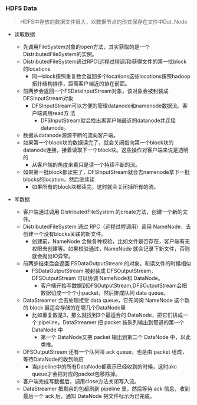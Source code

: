 ### HDFS Data
> HDFS中存放的数据文件很大，以数据节点的形式保存在文件中Dat_Node

* 读取数据
  * 先调用FileSystem对象的open方法，其实获取的是一个DistributedFileSystem的实例。
  * DistributedFileSystem通过RPC(远程过程调用)获得文件的第一批block的locations
    * 同一block按照重复数会返回多个locations这些locations按照hadoop拓扑结构排序，距离客户端近的排在前面。
  * 前两步会返回一个FSDataInputStream对象，该对象会被封装成 DFSInputStream对象
      * DFSInputStream可以方便的管理datanode和namenode数据流。客户端调用read方 法
        * DFSInputStream就会找出离客户端最近的datanode并连接datanode。
  * 数据从datanode源源不断的流向客户端。
  * 如果第一个block块的数据读完了，就会关闭指向第一个block块的datanode连接，接着读取下一个block块。这些操作对客户端来说是透明的
    * 从客户端的角度来看只是读一个持续不断的流。
  * 如果第一批block都读完了，DFSInputStream就会去namenode拿下一批blocks的location，然后继续读
    * 如果所有的block块都读完，这时就会关闭掉所有的流。

* 写数据
  * 客户端通过调用 DistributedFileSystem 的create方法，创建一个新的文件。
  * DistributedFileSystem 通过 RPC（远程过程调用）调用 NameNode，去创建一个没有blocks关联的新文件。
    * 创建前，NameNode 会做各种校验，比如文件是否存在，客户端有无权限去创建等。如果校验通过，NameNode 就会记录下新文件，否则就会抛出IO异常。
  * 前两步结束后会返回 FSDataOutputStream 的对象，和读文件的时候相似
    * FSDataOutputStream 被封装成 DFSOutputStream，DFSOutputStream 可以协调 NameNode和 DataNode。
      * 客户端开始写数据到DFSOutputStream,DFSOutputStream会把数据切成一个个小packet，然后排成队列 data queue。
  * DataStreamer 会去处理接受 data queue，它先问询 NameNode 这个新的 block 最适合存储的在哪几个DataNode里
    * 比如重复数是3，那么就找到3个最适合的 DataNode，把它们排成一个 pipeline。DataStreamer 把 packet 按队列输出到管道的第一个 DataNode 中
      * 第一个 DataNode又把 packet 输出到第二个 DataNode 中，以此类推。
  * DFSOutputStream 还有一个队列叫 ack queue，也是由 packet 组成，等待DataNode的收到响应
    * 当pipeline中的所有DataNode都表示已经收到的时候，这时akc queue才会把对应的packet包移除掉。
  * 客户端完成写数据后，调用close方法关闭写入流。
  * DataStreamer 把剩余的包都刷到 pipeline 里，然后等待 ack 信息，收到最后一个 ack 后，通知 DataNode 把文件标示为已完成。
